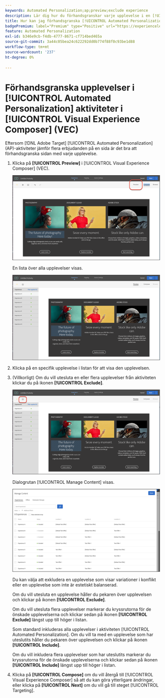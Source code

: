```yaml
---
keywords: Automated Personalization;ap;preview;exclude experience
description: Lär dig hur du förhandsgranskar varje upplevelse i en [!UICONTROL Automated Personalization] (AP) aktivitet i  [!DNL Adobe Target] med hjälp av [!UICONTROL Visual Experience Composer] (VEC).
title: Hur kan jag förhandsgranska [!UICONTROL Automated Personalization] upplevelser i VEC?
badgePremium: label="Premium" type="Positive" url="https://experienceleague.adobe.com/docs/target/using/introduction/intro.html?lang=en#premium newtab=true" tooltip="Se vad som ingår i Target Premium."
feature: Automated Personalization
exl-id: b346e9cb-f4db-4777-8671-cf714bed465a
source-git-commit: 3a44c05bea24c622292dd0b774f88f0c93be1d88
workflow-type: tm+mt
source-wordcount: '237'
ht-degree: 0%

---
```


# Förhandsgranska upplevelser i [!UICONTROL Automated Personalization] aktiviteter i [!UICONTROL Visual Experience Composer] (VEC)

Eftersom [!DNL Adobe Target] [!UICONTROL Automated Personalization] (AP)-aktiviteter jämför flera erbjudanden på en sida är det bra att förhandsgranska sidan med varje upplevelse.

1. Klicka på **[!UICONTROL Preview]** i [!UICONTROL Visual Experience Composer] (VEC).

   ![Ikon för förhandsgranskning](/help/main/c-activities/t-automated-personalization/assets/preview.png)

   En lista över alla upplevelser visas.

   ![Förhandsgranska upplevelser](/help/main/c-activities/t-automated-personalization/assets/ap_preview-new.png)

1. Klicka på en specifik upplevelse i listan för att visa den upplevelsen.

1. (Villkorligt) Om du vill utesluta en eller flera upplevelser från aktiviteten klickar du på ikonen **[!UICONTROL Exclude]**.

   ![Uteslut ikon](/help/main/c-activities/t-automated-personalization/assets/ap_exclude-new.png)

   Dialogrutan [!UICONTROL Manage Content] visas.

   ![Dialogrutan Hantera innehåll](/help/main/c-activities/t-automated-personalization/assets/preview-exclude.png)

   Du kan välja att exkludera en upplevelse som visar variationer i konflikt eller en upplevelse som inte är estetiskt balanserad.

   Om du vill utesluta en upplevelse håller du pekaren över upplevelsen och klickar på ikonen **[!UICONTROL Exclude]**.

   Om du vill utesluta flera upplevelser markerar du kryssrutorna för de önskade upplevelserna och klickar sedan på ikonen **[!UICONTROL Exclude]** längst upp till höger i listan.

   Som standard inkluderas alla upplevelser i aktiviteten [!UICONTROL Automated Personalization]. Om du vill ta med en upplevelse som har uteslutits håller du pekaren över upplevelsen och klickar på ikonen **[!UICONTROL Include]**.

   Om du vill inkludera flera upplevelser som har uteslutits markerar du kryssrutorna för de önskade upplevelserna och klickar sedan på ikonen **[!UICONTROL Include]** längst upp till höger i listan.

1. Klicka på **[!UICONTROL Compose]** om du vill återgå till [!UICONTROL Visual Experience Composer] så att du kan göra ytterligare ändringar, eller klicka på **[!UICONTROL Next]** om du vill gå till steget [!UICONTROL Targeting].
